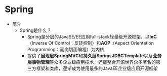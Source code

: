 # Spring

- 简介
  - Spring是什么？
    - Spring是分层的JavaSE/EE应用full-stack轻量级开源框架，以**IoC**（Inverse Of Control：反转控制）和**AOP**（Aspect Orientation Programming：面向切面编程）为内核
    - 提供了**展现层SpringMVC**和**持久层Spring JDBCTemplate**以及**业务层事物管理**等众多企业级应用技术，还能整合开源世界众多著名的第三方框架和类库，逐渐成为使用最多的JavaEE企业级应用开源框架